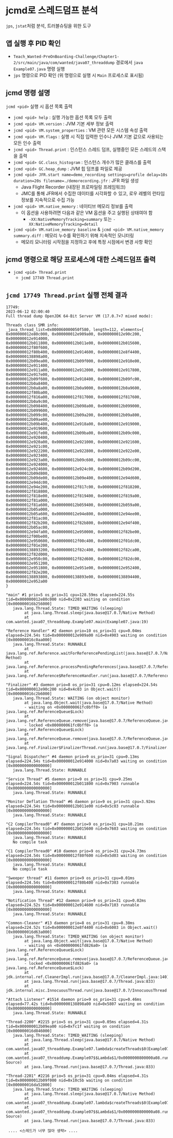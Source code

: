 # jcmd로 스레드덤프 분석
`jps`, `jstat`처럼 분석, 트러블슈팅을 위한 도구

## 앱 실행 후 PID 확인
* `Teach_Wanted-PreOnBoarding-Challenge/Chapter1-2/src/main/java/com/wanted/java07_threaddump` 경로에서 `java Example07.java` 명령 실행
* `jps` 명령으로 PID 확인 (위 명령으로 실행 시 `Main` 프로세스로 표시됨)

## jcmd 명령 설명
`jcmd <pid>` 실행 시 옵션 목록 출력
* `jcmd <pid> help` : 실행 가능한 옵션 목록 모두 출력
* `jcmd <pid> VM.version` : JVM 기본 세부 정보 출력
* `jcmd <pid> VM.system_properties` : VM 관련 모든 시스템 속성 출력
* `jcmd <pid> VM.flags` : 실행 시 직접 입력한 인수나 JVM 기본 값으로 사용되는 모든 인수 출력
* `jcmd <pid> Thread.print` : 인스턴스 스레드 덤프, 실행중인 모든 스레드의 스택을 출력
* `jcmd <pid> GC.class_histogram` : 인스턴스 개수가 많은 클래스를 출력
* `jcmd <pid> GC.heap_dump` : JVM 힙 덤프를 파일로 제공
* `jcmd <pid> JFR.start name=demo_recording settings=profile delay=10s duration=20s filename=./demorecording.jfr` : JFR 파일 생성
   * Java Flight Recorder (내장된 프로파일링 프레임워크)
   * JMC를 통해 JFR에서 수집한 데이터를 시각화할 수 있고, 로우 레벨의 런타임 정보를 지속적으로 수집 가능
* `jcmd <pid> VM.native_memory` : 네이티브 메모리 정보를 출력
   * 이 옵션을 사용하려면 다음과 같은 VM 옵션을 주고 실행된 상태여야 함
     * `-XX:NativeMemoryTracking=summary` 또는 `-XX:NativeMemoryTracking=detail`
* `jcmd <pid> VM.native_memory baseline` & `jcmd <pid> VM.native_memory summary.diff` : 메모리 누수를 확인하기 위해 지속적인 모니터링
   * 메모리 모니터링 시작점을 지정하고 후에 특정 시점에서 변경 사항 확인

## jcmd 명령으로 해당 프로세스에 대한 스레드덤프 출력
* `jcmd <pid> Thread.print`
  * `jcmd 17749 Thread.print`

## `jcmd 17749 Thread.print` 실행 전체 결과

```
17749:
2023-06-12 02:00:40
Full thread dump OpenJDK 64-Bit Server VM (17.0.7+7 mixed mode):

Threads class SMR info:
_java_thread_list=0x000060000050f580, length=112, elements={
0x000000012e80c000, 0x000000012e909a00, 0x000000012e90c200, 0x000000012e914000,
0x000000012b011800, 0x000000012b011e00, 0x000000012b015600, 0x000000012f80f600,
0x000000012f80b400, 0x000000012e914600, 0x000000012e8f4400, 0x0000000138898a00,
0x000000012b09ea00, 0x000000012b09f000, 0x000000012e910e00, 0x000000012e911400,
0x000000012e911a00, 0x000000012e912000, 0x000000012e917800, 0x000000012e917e00,
0x000000012b09f600, 0x000000012e918400, 0x000000012b09fc00, 0x000000012b0a8400,
0x000000012b0a8a00, 0x000000012b0a9000, 0x000000012b0a9600, 0x000000012f80ba00,
0x000000012f816a00, 0x000000012f817000, 0x000000012f817600, 0x000000012b0a9c00,
0x000000012b098400, 0x000000012b098a00, 0x000000012b099000, 0x000000012b099600,
0x000000012b099c00, 0x000000012b09a200, 0x000000012b09a800, 0x000000012b09ae00,
0x000000012b09b400, 0x000000012e918a00, 0x000000012e919000, 0x000000012e919600,
0x000000012e91fe00, 0x000000012b09ba00, 0x000000012b09c000, 0x000000012e920400,
0x000000012e920a00, 0x000000012e921000, 0x000000012e921600, 0x000000012e921c00,
0x000000012e922200, 0x000000012e922800, 0x000000012e922e00, 0x000000012e923400,
0x000000012e923a00, 0x000000012b09c600, 0x000000012b09cc00, 0x000000012e924000,
0x000000012e924600, 0x000000012e924c00, 0x000000012b09d200, 0x000000012b09d800,
0x000000012b09de00, 0x000000012b09e400, 0x000000012e94d600, 0x000000012e94dc00,
0x000000012e94e200, 0x000000012f817c00, 0x000000012f818200, 0x000000012f818800,
0x000000012f818e00, 0x000000012f819400, 0x000000012f819a00, 0x000000012f81a000,
0x000000012f81a600, 0x000000012b059400, 0x000000012b059a00, 0x000000012b05a000,
0x000000012b05a600, 0x000000012e94e800, 0x000000012e94ee00, 0x000000012f81ac00,
0x000000012f82b200, 0x000000012f82b800, 0x000000012e94f400, 0x000000012b05ac00,
0x000000012e94fa00, 0x000000012e950000, 0x000000012f82be00, 0x000000012f00be00,
0x000000012e950600, 0x000000012f00c400, 0x000000012f01dc00, 0x000000012f01e200,
0x0000000138893200, 0x000000012f82c400, 0x000000012f82ca00, 0x000000012f82d000,
0x000000012e950c00, 0x000000012f82d600, 0x000000012f82dc00, 0x000000012e951200,
0x000000012e951800, 0x000000012e951e00, 0x000000012e952400, 0x000000012f82e200,
0x0000000138893800, 0x0000000138893e00, 0x0000000138894400, 0x000000012e952a00
}

"main" #1 prio=5 os_prio=31 cpu=128.59ms elapsed=224.55s tid=0x000000012e80c000 nid=0x2203 waiting on condition  [0x000000016b256000]
   java.lang.Thread.State: TIMED_WAITING (sleeping)
        at java.lang.Thread.sleep(java.base@17.0.7/Native Method)
        at com.wanted.java07_threaddump.Example07.main(Example07.java:19)

"Reference Handler" #2 daemon prio=10 os_prio=31 cpu=0.04ms elapsed=224.54s tid=0x000000012e909a00 nid=0x4903 waiting on condition  [0x000000016c0aa000]
   java.lang.Thread.State: RUNNABLE
        at java.lang.ref.Reference.waitForReferencePendingList(java.base@17.0.7/Native Method)
        at java.lang.ref.Reference.processPendingReferences(java.base@17.0.7/Reference.java:253)
        at java.lang.ref.Reference$ReferenceHandler.run(java.base@17.0.7/Reference.java:215)

"Finalizer" #3 daemon prio=8 os_prio=31 cpu=0.12ms elapsed=224.54s tid=0x000000012e90c200 nid=0x4c03 in Object.wait()  [0x000000016c2b6000]
   java.lang.Thread.State: WAITING (on object monitor)
        at java.lang.Object.wait(java.base@17.0.7/Native Method)
        - waiting on <0x000000061fc0bff0> (a java.lang.ref.ReferenceQueue$Lock)
        at java.lang.ref.ReferenceQueue.remove(java.base@17.0.7/ReferenceQueue.java:155)
        - locked <0x000000061fc0bff0> (a java.lang.ref.ReferenceQueue$Lock)
        at java.lang.ref.ReferenceQueue.remove(java.base@17.0.7/ReferenceQueue.java:176)
        at java.lang.ref.Finalizer$FinalizerThread.run(java.base@17.0.7/Finalizer.java:172)

"Signal Dispatcher" #4 daemon prio=9 os_prio=31 cpu=0.13ms elapsed=224.54s tid=0x000000012e914000 nid=0x7a03 waiting on condition  [0x0000000000000000]
   java.lang.Thread.State: RUNNABLE

"Service Thread" #5 daemon prio=9 os_prio=31 cpu=9.25ms elapsed=224.54s tid=0x000000012b011800 nid=0x7903 runnable  [0x0000000000000000]
   java.lang.Thread.State: RUNNABLE

"Monitor Deflation Thread" #6 daemon prio=9 os_prio=31 cpu=3.92ms elapsed=224.54s tid=0x000000012b011e00 nid=0x5c03 runnable  [0x0000000000000000]
   java.lang.Thread.State: RUNNABLE

"C2 CompilerThread0" #7 daemon prio=9 os_prio=31 cpu=10.21ms elapsed=224.54s tid=0x000000012b015600 nid=0x7603 waiting on condition  [0x0000000000000000]
   java.lang.Thread.State: RUNNABLE
   No compile task

"C1 CompilerThread0" #10 daemon prio=9 os_prio=31 cpu=24.73ms elapsed=224.54s tid=0x000000012f80f600 nid=0x5d03 waiting on condition  [0x0000000000000000]
   java.lang.Thread.State: RUNNABLE
   No compile task

"Sweeper thread" #11 daemon prio=9 os_prio=31 cpu=0.01ms elapsed=224.54s tid=0x000000012f80b400 nid=0x7303 runnable  [0x0000000000000000]
   java.lang.Thread.State: RUNNABLE

"Notification Thread" #12 daemon prio=9 os_prio=31 cpu=0.02ms elapsed=224.52s tid=0x000000012e914600 nid=0x7103 runnable  [0x0000000000000000]
   java.lang.Thread.State: RUNNABLE

"Common-Cleaner" #13 daemon prio=8 os_prio=31 cpu=0.38ms elapsed=224.52s tid=0x000000012e8f4400 nid=0x6003 in Object.wait()  [0x000000016d63a000]
   java.lang.Thread.State: TIMED_WAITING (on object monitor)
        at java.lang.Object.wait(java.base@17.0.7/Native Method)
        - waiting on <0x000000061fd826a0> (a java.lang.ref.ReferenceQueue$Lock)
        at java.lang.ref.ReferenceQueue.remove(java.base@17.0.7/ReferenceQueue.java:155)
        - locked <0x000000061fd826a0> (a java.lang.ref.ReferenceQueue$Lock)
        at jdk.internal.ref.CleanerImpl.run(java.base@17.0.7/CleanerImpl.java:140)
        at java.lang.Thread.run(java.base@17.0.7/Thread.java:833)
        at jdk.internal.misc.InnocuousThread.run(java.base@17.0.7/InnocuousThread.java:162)

"Attach Listener" #1514 daemon prio=9 os_prio=31 cpu=0.46ms elapsed=77.42s tid=0x0000000138898a00 nid=0x5807 waiting on condition  [0x0000000000000000]
   java.lang.Thread.State: RUNNABLE

"Thread-2200" #2215 prio=5 os_prio=31 cpu=0.05ms elapsed=4.31s tid=0x000000012b09ea00 nid=0xfc1f waiting on condition  [0x000000016d846000]
   java.lang.Thread.State: TIMED_WAITING (sleeping)
        at java.lang.Thread.sleep(java.base@17.0.7/Native Method)
        at com.wanted.java07_threaddump.Example07.lambda$createThreads$0(Example07.java:32)
        at com.wanted.java07_threaddump.Example07$$Lambda$1/0x0000000800000a08.run(Unknown Source)
        at java.lang.Thread.run(java.base@17.0.7/Thread.java:833)

"Thread-2201" #2216 prio=5 os_prio=31 cpu=0.04ms elapsed=4.31s tid=0x000000012b09f000 nid=0x10c5b waiting on condition  [0x000000016da52000]
   java.lang.Thread.State: TIMED_WAITING (sleeping)
        at java.lang.Thread.sleep(java.base@17.0.7/Native Method)
        at com.wanted.java07_threaddump.Example07.lambda$createThreads$0(Example07.java:32)
        at com.wanted.java07_threaddump.Example07$$Lambda$1/0x0000000800000a08.run(Unknown Source)
        at java.lang.Thread.run(java.base@17.0.7/Thread.java:833)

 .... <스레드가 너무 많아 생략> ....
```
